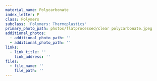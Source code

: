 ```yaml
---
material_name: Polycarbonate
index_letter: P
class: Polymers
subclass: 'Polymers: Thermoplastics'
primary_photo_path: photos/flatprocessed/clear polycarbonate.jpeg
additional_photos:
  - additional_photo_path: ''
  - additional_photo_path: ''
links:
  - link_title: ''
    link_address: ''
files:
  - file_name: ''
    file_path: ''
---
```


